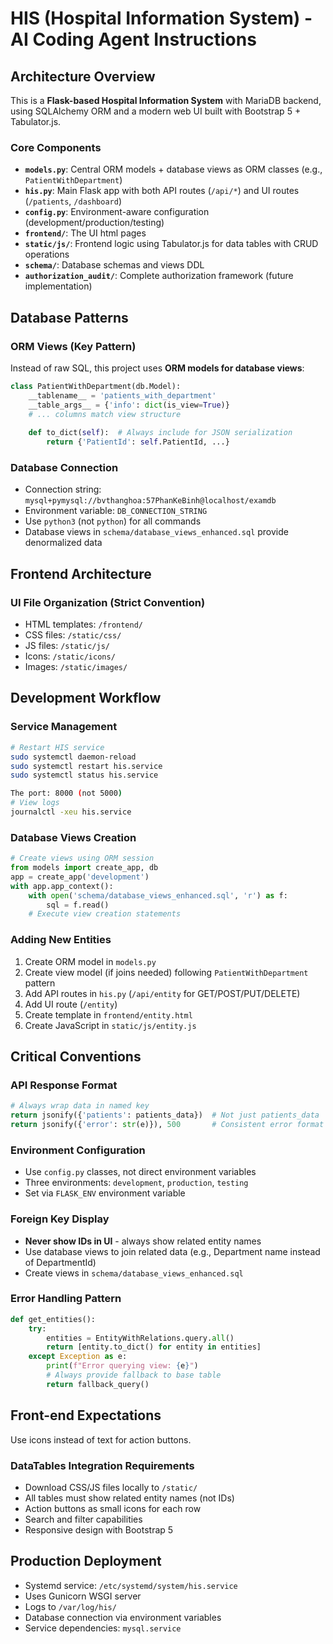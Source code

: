 # HIS (Hospital Information System) - AI Coding Agent Instructions

## Architecture Overview

This is a **Flask-based Hospital Information System** with MariaDB backend, using SQLAlchemy ORM and a modern web UI built with Bootstrap 5 + Tabulator.js.

### Core Components
- **`models.py`**: Central ORM models + database views as ORM classes (e.g., `PatientWithDepartment`)
- **`his.py`**: Main Flask app with both API routes (`/api/*`) and UI routes (`/patients`, `/dashboard`)
- **`config.py`**: Environment-aware configuration (development/production/testing)
- **`frontend/`**: The UI html pages
- **`static/js/`**: Frontend logic using Tabulator.js for data tables with CRUD operations
- **`schema/`**: Database schemas and views DDL
- **`authorization_audit/`**: Complete authorization framework (future implementation)

## Database Patterns

### ORM Views (Key Pattern)
Instead of raw SQL, this project uses **ORM models for database views**:
```python
class PatientWithDepartment(db.Model):
    __tablename__ = 'patients_with_department'
    __table_args__ = {'info': dict(is_view=True)}
    # ... columns match view structure
    
    def to_dict(self):  # Always include for JSON serialization
        return {'PatientId': self.PatientId, ...}
```

### Database Connection
- Connection string: `mysql+pymysql://bvthanghoa:57PhanKeBinh@localhost/examdb`
- Environment variable: `DB_CONNECTION_STRING` 
- Use `python3` (not `python`) for all commands
- Database views in `schema/database_views_enhanced.sql` provide denormalized data

## Frontend Architecture


### UI File Organization (Strict Convention)
- HTML templates: `/frontend/`
- CSS files: `/static/css/`
- JS files: `/static/js/`
- Icons: `/static/icons/`
- Images: `/static/images/`

## Development Workflow

### Service Management
```bash
# Restart HIS service
sudo systemctl daemon-reload
sudo systemctl restart his.service
sudo systemctl status his.service

The port: 8000 (not 5000)
# View logs
journalctl -xeu his.service
```

### Database Views Creation
```python
# Create views using ORM session
from models import create_app, db
app = create_app('development')
with app.app_context():
    with open('schema/database_views_enhanced.sql', 'r') as f:
        sql = f.read()
    # Execute view creation statements
```

### Adding New Entities
1. Create ORM model in `models.py`
2. Create view model (if joins needed) following `PatientWithDepartment` pattern
3. Add API routes in `his.py` (`/api/entity` for GET/POST/PUT/DELETE)
4. Add UI route (`/entity`)
5. Create template in `frontend/entity.html`
6. Create JavaScript in `static/js/entity.js` 

## Critical Conventions

### API Response Format
```python
# Always wrap data in named key
return jsonify({'patients': patients_data})  # Not just patients_data
return jsonify({'error': str(e)}), 500       # Consistent error format
```

### Environment Configuration
- Use `config.py` classes, not direct environment variables
- Three environments: `development`, `production`, `testing`
- Set via `FLASK_ENV` environment variable

### Foreign Key Display
- **Never show IDs in UI** - always show related entity names
- Use database views to join related data (e.g., Department name instead of DepartmentId)
- Create views in `schema/database_views_enhanced.sql`

### Error Handling Pattern
```python
def get_entities():
    try:
        entities = EntityWithRelations.query.all()
        return [entity.to_dict() for entity in entities]
    except Exception as e:
        print(f"Error querying view: {e}")
        # Always provide fallback to base table
        return fallback_query()
```

## Front-end Expectations
Use icons instead of text for action buttons.


### DataTables Integration Requirements
- Download CSS/JS files locally to `/static/`
- All tables must show related entity names (not IDs)
- Action buttons as small icons for each row
- Search and filter capabilities
- Responsive design with Bootstrap 5

## Production Deployment

- Systemd service: `/etc/systemd/system/his.service`
- Uses Gunicorn WSGI server
- Logs to `/var/log/his/`
- Database connection via environment variables
- Service dependencies: `mysql.service`

